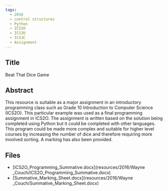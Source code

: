 ```yaml
---
tags:
  - 2016
  - control structures
  - Python
  - ICS2O
  - ICS3U
  - ICS3C
  - Assignment
---
```

    
## Title

Beat That Dice Game

## Abstract

This resource is suitable as a major assignment in an introductory programming class such as Grade 10 Introduction to Computer Science (ICS2O). This particular example was used as a final programming assignment in ICS2O. The assignment is written based on the solution being completed using Python but it could be completed with other languages. This program could be made more complex and suitable for higher level courses by increasing the number of dice and therefore requiring more involved sorting.  A marking has also been provided.

## Files

- [ICS2O_Programming_Summative.docx](resources/2016/Wayne	_Couch/ICS2O_Programming_Summative.docx)
- [Summative_Marking_Sheet.docx](resources/2016/Wayne	_Couch/Summative_Marking_Sheet.docx)

